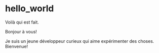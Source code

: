 # hello_world
Voilà qui est fait.

Bonjour à vous!

Je suis un jeune développeur curieux qui aime expérimenter des choses. Bienvenue!
